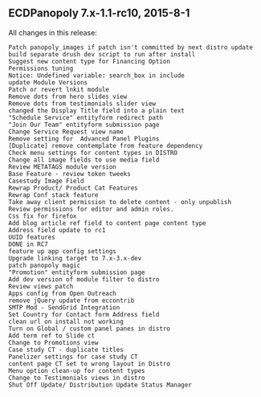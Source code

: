 ECDPanopoly  7.x-1.1-rc10, 2015-8-1
---------------------------
All changes in this release:
	
	Patch panopoly_images if patch isn't committed by next distro update
	build separate drush dev script to run after install
	Suggest new content type for Financing Option
	Permissions tuning
	Notice: Undefined variable: search_box in include
	update Module Versions
	Patch or revert lnkit module
	Remove dots from hero slides view
	Remove dots from testimonials slider view
	changed the Display Title field into a plain text 
	"Schedule Service" entityform redirect path
	"Join Our Team" entityform submission page
	Change Service Request view name
	Remove setting for  Advanced Panel Plugins
	[Duplicate] remove contemplate from feature dependency
	Check menu settings for content types in DISTRO
	Change all image fields to use media field
	Review METATAGS module version
	Base Feature - review token tweeks
	Casestudy Image Field
	Rewrap Product/ Product Cat Features
	Rewrap Conf stack feature
	Take away client permission to delete content - only unpublish
	Review permissions for editor and admin roles. 
	Css fix for firefox
	Add blog article ref field to content page content type
	Address field update to rc1
	UUID features
	DONE in RC7
	feature up app config settings
	Upgrade linking target to 7.x-3.x-dev
	patch panopoly magic
	"Promotion" entityform submission page
	Add dev version of module filter to distro
	Review views patch
	Apps config from Open Outreach
	remove jQuery update from eccontrib
	SMTP Mod - SendGrid Integration
	Set Country for Contact form Address field
	clean url on install not working
	Turn on Global / custom panel panes in distro
	Add term ref to Slide ct
	Change to Promotions view
	Case study CT - duplicate titles
	Panelizer settings for case study CT
	content page CT set to wrong layout in Distro
	Menu option clean-up for content types
	Change to Testimonials views in distro
	Shut Off Update/ Distribution Update Status Manager